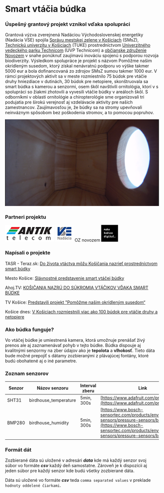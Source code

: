 # Smart vtáčia búdka

### __Úspešný grantový projekt vznikol vďaka spolupráci__

Grantová výzva zverejnená Nadáciou Východoslovenskej energetiky (Nadácia VSE) spojila [Správu mestskej zelene v Košiciach](https://www.smsz.sk/?m_it=false) (SMsZ), [Technickú univerzitu v Košiciach](https://www.tuke.sk/) (TUKE) prostredníctvom [Univerzitného vedeckého parku Technicom](https://www.uvptechnicom.sk/) (UVP Technicom) a [občianske združenie Novozem](http://novozem.sk/) v snahe ponúknuť zaujímavú inováciu spojenú s podporou rozvoja biodiverzity. Výsledkom spolupráce je projekt s názvom Pomôžme našim okrídleným susedom, ktorý získal nenávratnú podporu vo výške takmer 5000 eur a bola dofinancovaná zo zdrojov SMsZ sumou takmer 1000 eur. V rámci projektových aktivít sa v meste rozmiestnilo 75 búdok pre vtáčie druhy hniezdiace v dutinách, 30 búdok pre netopiere, skonštruovala sa smart búdka s kamerou a senzormi, osem škôl navštívili ornitológia, ktorí v s spolupráci so žiakmi zhotovili a vyvesili vtáčie búdky v areáloch škôl. S odborníkmi v oblasti ornitológie a chiropterológie sme organizovali tri podujatia pre širokú verejnosť aj vzdelávacie aktivity pre našich zamestnancov. Zaujímavosťou je, že búdky sa na stromy upevňovali neinváznym spôsobom bez poškodenia stromov, a to pomocou popruhov.

![Projektova foto](assets/budka.png)

### __Partneri projektu__

![Partner Antik](assets/antik.png)
![Partner VSE](assets/nadaciaVSElogo.jpg)
OZ novozem
![Partner Make Košice Digital](assets/mkd.png)


### __Napísali o projekte__

TASR - Teraz.sk: [Do života vtáctva môžu Košičania nazrieť prostredníctvom smart búdky](https://www.teraz.sk/spravy/do-zivota-vtactva-mozu-kosicania-n/663308-clanok.html)

Mesto Košice: [Slávnostné predstavenie smart vtáčej búdky](https://www.kosice.sk/galeria/foto/slavnostne-predstavenie-smart-vtacej-budky)

Ahoj.TV: [KOŠIČANIA NAZRÚ DO SÚKROMIA VTÁČIKOV VĎAKA SMART BÚDKE](https://www.ahoj.tv/clanky/clanok/8977/kosicania-nazru-do-sukromia-vtacikov-vdaka-smart-budke/)

TV Košice: [Predstavili projekt "Pomôžme našim okrídleným susedom“](https://www.tvkosice.sk/video/6336cf8c94d3c79f0215dc5d)

Košice dnes: [V Košiciach rozmiestnili viac ako 100 búdok pre vtáčie druhy a netopiere](https://kosicednes.sk/spravy/slovensko/kosice/v-kosiciach-rozmiestnili-viac-ako-100-budok-pre-vtacie-druhy-a-netopiere-foto/)

### __Ako búdka funguje?__

Vo vtáčej búdke je umiestnená kamera, ktorá umožnuje prenášať živý prenos ale aj zaznamenávať pohyb v tejto búdke. Búdka dispouje aj kvalitnými senzormy na zber údajov ako je **tepolota** a **vlhokosť**. Tieto dáta bude možné prepojiť s dátamy zozbieranými z plávajúcej fontány, ktoré budú obohatené aj o iné parametre.

### __Zoznam senzorov__

| Senzor | Názov senzoru | Interval zberu | Link |
| - | - | - | - |
| SHT31 | birdhouse_temperature | 5min, 300s | [https://www.adafruit.com/product/2857](https://www.adafruit.com/product/2857) |
| BMP280 | birdhouse_humidity | 5min, 300s | [https://www.bosch-sensortec.com/products/environmental-sensors/pressure-sensors/bmp280/](https://www.bosch-sensortec.com/products/environmental-sensors/pressure-sensors/bmp280/) |


### __Formát dát__

Zozbierané dáta sú uložené v adresári _**data**_ kde má každý senzor svoj súbor vo formáte _**csv**_ každý deň samostatne. Zároveň je k dispozícii aj jeden súbor pre každý senzor kde budú všetky zozbierané dáta.

Dáta sú uložené vo formáte _**csv**_ teda ``comma separated values`` v preklade ``hodnoty oddelené čiarkami``.
